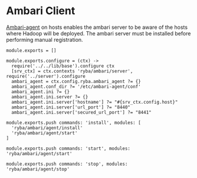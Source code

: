 # Ambari Client

[Ambari-agent][Ambari-agent-install] on hosts enables the ambari server to be
aware of the  hosts where Hadoop will be deployed.
The ambari server must be installed before performing manual registration.


    module.exports = []
     
    module.exports.configure = (ctx) ->
      require('../../lib/base').configure ctx
      [srv_ctx] = ctx.contexts 'ryba/ambari/server', require('../server').configure
      ambari_agent = ctx.config.ryba.ambari_agent ?= {}
      ambari_agent.conf_dir ?= '/etc/ambari-agent/conf'
      ambari_agent.ini ?= {}
      ambari_agent.ini.server ?= {}
      ambari_agent.ini.server['hostname'] ?= "#{srv_ctx.config.host}"
      ambari_agent.ini.server['url_port'] ?= "8440"
      ambari_agent.ini.server['secured_url_port'] ?= "8441"

    module.exports.push commands: 'install', modules: [
      'ryba/ambari/agent/install'
      'ryba/ambari/agent/start'
    ]

    module.exports.push commands: 'start', modules: 'ryba/ambari/agent/start'

    module.exports.push commands: 'stop', modules: 'ryba/ambari/agent/stop'

[Ambari-agent-install]: https://cwiki.apache.org/confluence/display/AMBARI/Installing+ambari-agent+on+target+hosts

